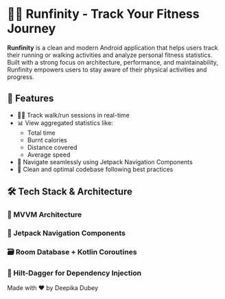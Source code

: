 # 🏃‍♀️ Runfinity - Track Your Fitness Journey

**Runfinity** is a clean and modern Android application that helps users track their running or walking activities and analyze personal fitness statistics. Built with a strong focus on architecture, performance, and maintainability, Runfinity empowers users to stay aware of their physical activities and progress.



## 📱 Features

- 🚶‍♀️ Track walk/run sessions in real-time  
- 📊 View aggregated statistics like:
  - Total time
  - Burnt calories
  - Distance covered
  - Average speed
- 🧭 Navigate seamlessly using Jetpack Navigation Components  
- 🧼 Clean and optimal codebase following best practices  


## 🛠️ Tech Stack & Architecture

### 📐 MVVM Architecture
### 🧭 Jetpack Navigation Components
### 🗃️ Room Database + Kotlin Coroutines
### 💉 Hilt-Dagger for Dependency Injection

Made with ❤️ by Deepika Dubey



